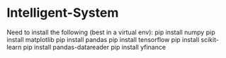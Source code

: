 # Intelligent-System

Need to install the following (best in a virtual env):
pip install numpy
pip install matplotlib
pip install pandas
pip install tensorflow
pip install scikit-learn
pip install pandas-datareader
pip install yfinance
